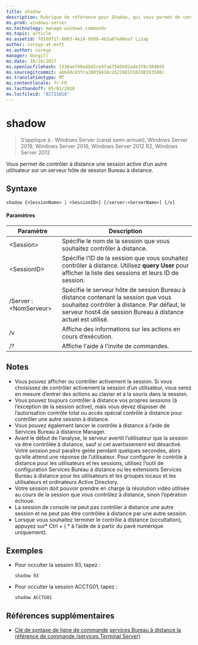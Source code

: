 ```yaml
---
title: shadow
description: Rubrique de référence pour Shadow, qui vous permet de contrôler à distance une session active d’un autre utilisateur sur un serveur hôte de session Bureau à distance.
ms.prod: windows-server
ms.technology: manage-windows-commands
ms.topic: article
ms.assetid: f81d9717-6883-4e14-9508-4b2a87e48ea7 Lizap
author: coreyp-at-msft
ms.author: coreyp
manager: dongill
ms.date: 10/16/2017
ms.openlocfilehash: 1330aef40a4bd5ce9fa6f565b92ade3f8c304895
ms.sourcegitcommit: ab64dc83fca28039416c26226815502d0193500c
ms.translationtype: MT
ms.contentlocale: fr-FR
ms.lasthandoff: 05/01/2020
ms.locfileid: "82721818"
---
```

# <a name="shadow"></a>shadow

> S’applique à : Windows Server (canal semi-annuel), Windows Server 2019, Windows Server 2016, Windows Server 2012 R2, Windows Server 2012

Vous permet de contrôler à distance une session active d’un autre utilisateur sur un serveur hôte de session Bureau à distance.



## <a name="syntax"></a>Syntaxe
```
shadow {<SessionName> | <SessionID>} [/server:<ServerName>] [/v]
```

#### <a name="parameters"></a>Paramètres
|Paramètre|Description|
|-------|--------|
|\<Session>|Spécifie le nom de la session que vous souhaitez contrôler à distance.|
|\<SessionID>|Spécifie l’ID de la session que vous souhaitez contrôler à distance. Utilisez **query User** pour afficher la liste des sessions et leurs ID de session.|
|/Server :\<NomServeur>|Spécifie le serveur hôte de session Bureau à distance contenant la session que vous souhaitez contrôler à distance. Par défaut, le serveur host4 de session Bureau à distance actuel est utilisé.|
|/v|Affiche des informations sur les actions en cours d’exécution.|
|/?|Affiche l'aide à l'invite de commandes.|

## <a name="remarks"></a>Notes 
-   Vous pouvez afficher ou contrôler activement la session. Si vous choisissez de contrôler activement la session d’un utilisateur, vous serez en mesure d’entrer des actions au clavier et à la souris dans la session.
-   Vous pouvez toujours contrôler à distance vos propres sessions (à l’exception de la session active), mais vous devez disposer de l’autorisation contrôle total ou accès spécial contrôle à distance pour contrôler une autre session à distance.
-   Vous pouvez également lancer le contrôle à distance à l’aide de Services Bureau à distance Manager.
-   Avant le début de l’analyse, le serveur avertit l’utilisateur que la session va être contrôlée à distance, sauf si cet avertissement est désactivé. Votre session peut paraître gelée pendant quelques secondes, alors qu’elle attend une réponse de l’utilisateur. Pour configurer le contrôle à distance pour les utilisateurs et les sessions, utilisez l’outil de configuration Services Bureau à distance ou les extensions Services Bureau à distance pour les utilisateurs et les groupes locaux et les utilisateurs et ordinateurs Active Directory.
-   Votre session doit pouvoir prendre en charge la résolution vidéo utilisée au cours de la session que vous contrôlez à distance, sinon l’opération échoue.
-   La session de console ne peut pas contrôler à distance une autre session et ne peut pas être contrôlée à distance par une autre session.
-   Lorsque vous souhaitez terminer le contrôle à distance (occultation), appuyez sur\* Ctrl + ( \* à l’aide de à partir du pavé numérique uniquement).

## <a name="examples"></a>Exemples
-   Pour occulter la session 93, tapez :
    ```
    shadow 93
    ```
-   Pour occulter la session ACCTG01, tapez :
    ```
    shadow ACCTG01
    ```

## <a name="additional-references"></a>Références supplémentaires
- [Clé de syntaxe de ligne de commande](command-line-syntax-key.md)
[services Bureau à distance la référence de commande (services Terminal Server)](remote-desktop-services-terminal-services-command-reference.md)

